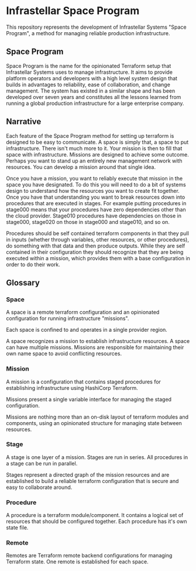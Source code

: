 # Infrastellar Space Program

This repository represents the development of Infrastellar Systems "Space
Program", a method for managing reliable production infrastructure.

## Space Program

Space Program is the name for the opinionated Terraform setup that Infrastellar
Systems uses to manage infrastructure. It aims to provide platform operators
and developers with a high level system design that builds in advantages to
reliability, ease of collaboration, and change management. The system has
existed in a similar shape and has been developed over seven years and
constitutes all the lessons learned from running a global production
infrastructure for a large enterprise company.

## Narrative

Each feature of the Space Program method for setting up terraform is designed
to be easy to communicate. A space is simply that, a space to put
infrastructure. There isn't much more to it. Your mission is then to fill that
space with infrastructure. Missions are designed to achieve some
outcome. Perhaps you want to stand up an entirely new management network with
resources. You can develop a mission around that single idea.

Once you have a mission, you want to reliably execute that mission in the space
you have designated. To do this you will need to do a bit of systems design to
understand how the resources you want to create fit together. Once you have
that understanding you want to break resources down into procedures that are
executed in stages. For example putting procedures in stage000 means that your
procedures have zero dependencies other than the cloud provider. Stage010
procedures have dependencies on those in stage000, stage020 on those in
stage000 and stage010, and so on.

Procedures should be self contained terraform components in that they pull in
inputs (whether through variables, other resources, or other procedures), do
something with that data and then produce outputs. While they are self
contained in their configuration they should recognize that they are being
executed within a mission, which provides them with a base configuration in
order to do their work.

## Glossary

### Space

A space is a remote terraform configuration and an opinionated configuration
for running infrastructure "missions".

Each space is confined to and operates in a single provider region.

A space recognizes a mission to establish infrastructure resources. A space can
have multiple missions. Missions are responsible for maintaining their own name
space to avoid conflicting resources.

### Mission

A mission is a configuration that contains staged procedures for establishing
infrastructure using HashiCorp Terraform.

Missions present a single variable interface for managing the staged
configuration.

Missions are nothing more than an on-disk layout of terraform modules and
components, using an opinionated structure for managing state between
resources.

### Stage

A stage is one layer of a mission. Stages are run in series. All procedures in
a stage can be run in parallel.

Stages represent a directed graph of the mission resources and are established
to build a reliable terraform configuration that is secure and easy to
collaborate around.

### Procedure

A procedure is a terraform module/component. It contains a logical set of
resources that should be configured together. Each procedure has it's own state
file.

### Remote

Remotes are Terraform remote backend configurations for managing Terraform
state. One remote is established for each space.
